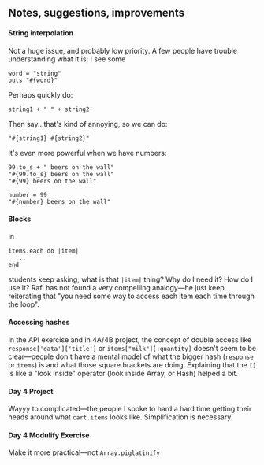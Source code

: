 ## Notes, suggestions, improvements


#### String interpolation

Not a huge issue, and probably low priority. A few people have trouble understanding what it is; I see some

    word = "string" 
    puts "#{word}"

Perhaps quickly do:

    string1 + " " + string2

Then say...that's kind of annoying, so we can do:

    "#{string1} #{string2}"

It's even more powerful when we have numbers:

    99.to_s + " beers on the wall"
    "#{99.to_s} beers on the wall"
    "#{99} beers on the wall"

    number = 99
    "#{number} beers on the wall"

#### Blocks

In

    items.each do |item|
      ...
    end

students keep asking, what is that `|item|` thing? Why do I need it? How do I use it? Rafi has not found a very compelling analogy—he just keep reiterating that "you need some way to access each item each time through the loop".

#### Accessing hashes

In the API exercise and in 4A/4B project, the concept of double access like `response['data']['title']` or `items["milk"][:quantity]` doesn't seem to be clear—people don't have a mental model of what the bigger hash (`response` or `items`) is and what those square brackets are doing. Explaining that the `[]` is like a "look inside" operator (look inside Array, or Hash) helped a bit.

#### Day 4 Project

Wayyy to complicated—the people I spoke to hard a hard time getting their heads around what `cart.items` looks like. Simplification is necessary. 

#### Day 4 Modulify Exercise

Make it more practical—not `Array.piglatinify`
